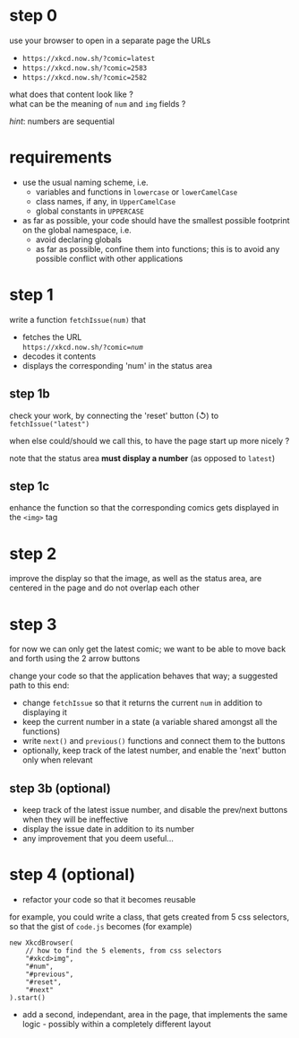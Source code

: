 # step 0

use your browser to open in a separate page the URLs

* `https://xkcd.now.sh/?comic=latest`
* `https://xkcd.now.sh/?comic=2583`
* `https://xkcd.now.sh/?comic=2582`

what does that content look like ?  
what can be the meaning of `num` and `img` fields ?

*hint*: numbers are sequential

# requirements

* use the usual naming scheme, i.e.
  * variables and functions in `lowercase` or `lowerCamelCase`
  * class names, if any, in `UpperCamelCase`
  * global constants in `UPPERCASE`
* as far as possible, your code should have the smallest possible footprint on
  the global namespace, i.e.
  * avoid declaring globals
  * as far as possible, confine them into functions; this is to avoid any
  possible conflict with other applications

# step 1

write a function `fetchIssue(num)` that

* fetches the URL  
  `https://xkcd.now.sh/?comic=`*`num`*
* decodes it contents
* displays the corresponding 'num' in the status area

## step 1b

check your work, by connecting the 'reset' button (↺) to `fetchIssue("latest")`

when else could/should we call this, to have the page start up more nicely ?

note that the status area **must display a number** (as opposed to
`latest`)

## step 1c

enhance the function so that the corresponding comics gets displayed in the `<img>` tag

# step 2

improve the display so that the image, as well as the status area, are centered
in the page and do not overlap each other

# step 3

for now we can only get the latest comic; we want to be able to move back and
forth using the 2 arrow buttons

change your code so that the application behaves that way; a suggested path to this end:

* change `fetchIssue` so that it returns the current `num` in addition to displaying it
* keep the current number in a state (a variable shared amongst all the
  functions)
* write `next()` and `previous()` functions and connect them to the buttons
* optionally, keep track of the latest number, and enable the 'next' button only
  when relevant

## step 3b (optional)

* keep track of the latest issue number, and disable the prev/next buttons when
  they will be ineffective
* display the issue date in addition to its number
* any improvement that you deem useful...

# step 4 (optional)

* refactor your code so that it becomes reusable

for example, you could write a class, that gets created from 5 css selectors, so
that the gist of `code.js` becomes (for example)

```
new XkcdBrowser(
    // how to find the 5 elements, from css selectors
    "#xkcd>img",
    "#num",
    "#previous",
    "#reset",
    "#next"
).start()
```

* add a second, independant, area in the page, that implements the same logic - possibly within a completely different layout
